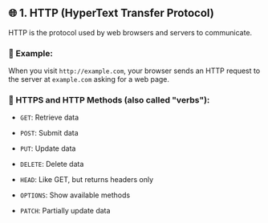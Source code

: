 ## 🌐 1. **HTTP (HyperText Transfer Protocol)**

HTTP is the protocol used by web browsers and servers to communicate.

### 🔹 Example:

When you visit `http://example.com`, your browser sends an HTTP request to the server at `example.com` asking for a web page.

### 🔹 HTTPS and HTTP Methods (also called "verbs"):

- `GET`: Retrieve data
    
- `POST`: Submit data
    
- `PUT`: Update data
    
- `DELETE`: Delete data
    
- `HEAD`: Like GET, but returns headers only
    
- `OPTIONS`: Show available methods
    
- `PATCH`: Partially update data

